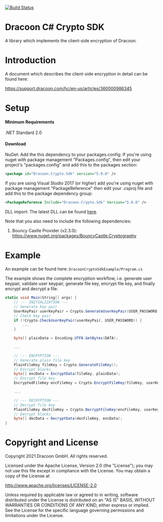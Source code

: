 [![Build Status](https://travis-ci.com/dracoon/dracoon-csharp-crypto-sdk.svg?branch=master)](https://travis-ci.com/dracoon/)
# Dracoon C# Crypto SDK

A library which implements the client-side encryption of Dracoon.

# Introduction

A document which describes the client-side encryption in detail can be found here:

https://support.dracoon.com/hc/en-us/articles/360000986345 

# Setup

#### Minimum Requirements

.NET Standard 2.0

#### Download

NuGet: Add the this dependency to your packages.config:
If you're using nuget with package management "Packages.config", then edit your project's "packages.config" and add this to the packages section:
```xml
<package id="Dracoon.Crypto.Sdk" version="5.0.0" />
```
If you are using Visual Studio 2017 (or higher) add you're using nuget with package management "PackageReference" then edit your .csproj file and add this to the package dependency group:
```xml
<PackageReference Include="Dracoon.Crypto.Sdk" Version="5.0.0" />
```

DLL import: The latest DLL can be found [here](https://github.com/dracoon/dracoon-csharp-crypto-sdk/releases).

Note that you also need to include the following dependencies:
1. Bouncy Castle Provider (v2.3.0): https://www.nuget.org/packages/BouncyCastle.Cryptography

# Example

An example can be found here: `DracoonCryptoSdkExample/Program.cs`

The example shows the complete encryption workflow, i.e. generate user keypair, validate user keypair, generate file key, encrypt file key, and finally encrypt and decrypt a file.

```c#
static void Main(String[] args) {
    // --- INITIALIZATION ---
    // Generate key pair
    UserKeyPair userKeyPair = Crypto.GenerateUserKeyPair(USER_PASSWORD);
    // Check key pair
    if (!Crypto.CheckUserKeyPair(userKeyPair, USER_PASSWORD)) {
        ...
    }

    byte[] plainData = Encoding.UTF8.GetBytes(DATA);

    ...

    // --- ENCRYPTION ---
    // Generate plain file key
    PlainFileKey fileKey = Crypto.GenerateFileKey();
    // Encrypt blocks
    byte[] encData = EncryptData(fileKey, plainData);
    // Encrypt file key
    EncryptedFileKey encFileKey = Crypto.EncryptFileKey(fileKey, userKeyPair.UserPublicKey);

    ...

    // --- DECRYPTION ---
    // Decrypt file key
    PlainFileKey decFileKey = Crypto.DecryptFileKey(encFileKey, userKeyPair.UserPrivateKey, USER_PASSWORD);
    // Decrypt blocks
    byte[] decData = DecryptData(decFileKey, encData);
}
```

# Copyright and License

Copyright 2021 Dracoon GmbH. All rights reserved.

Licensed under the Apache License, Version 2.0 (the "License"); you may not use this file except in compliance with the
License. You may obtain a copy of the License at

http://www.apache.org/licenses/LICENSE-2.0

Unless required by applicable law or agreed to in writing, software distributed under the License is distributed on an
"AS IS" BASIS, WITHOUT WARRANTIES OR CONDITIONS OF ANY KIND, either express or implied. See the License for the specific
language governing permissions and limitations under the License.